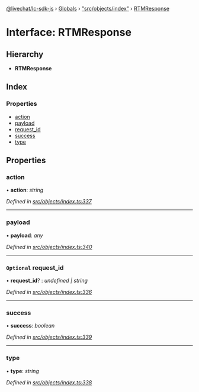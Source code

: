 [@livechat/lc-sdk-js](../README.md) › [Globals](../globals.md) › ["src/objects/index"](../modules/_src_objects_index_.md) › [RTMResponse](_src_objects_index_.rtmresponse.md)

# Interface: RTMResponse

## Hierarchy

* **RTMResponse**

## Index

### Properties

* [action](_src_objects_index_.rtmresponse.md#action)
* [payload](_src_objects_index_.rtmresponse.md#payload)
* [request_id](_src_objects_index_.rtmresponse.md#optional-request_id)
* [success](_src_objects_index_.rtmresponse.md#success)
* [type](_src_objects_index_.rtmresponse.md#type)

## Properties

###  action

• **action**: *string*

*Defined in [src/objects/index.ts:337](https://github.com/livechat/lc-sdk-js/blob/e25bbbb/src/objects/index.ts#L337)*

___

###  payload

• **payload**: *any*

*Defined in [src/objects/index.ts:340](https://github.com/livechat/lc-sdk-js/blob/e25bbbb/src/objects/index.ts#L340)*

___

### `Optional` request_id

• **request_id**? : *undefined | string*

*Defined in [src/objects/index.ts:336](https://github.com/livechat/lc-sdk-js/blob/e25bbbb/src/objects/index.ts#L336)*

___

###  success

• **success**: *boolean*

*Defined in [src/objects/index.ts:339](https://github.com/livechat/lc-sdk-js/blob/e25bbbb/src/objects/index.ts#L339)*

___

###  type

• **type**: *string*

*Defined in [src/objects/index.ts:338](https://github.com/livechat/lc-sdk-js/blob/e25bbbb/src/objects/index.ts#L338)*

